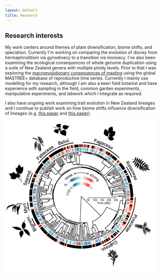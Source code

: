 ```yaml
---
layout: default 
title: Research
---
```


## Research interests
My work centers around themes of plant diversification, biome shifts, and speciation. Currently I'm working on comparing the evolution of diocey from hermaphroditism via gynodioecy to a transition via monoecy. I've also been examining the ecological consequences of whole genome duplication using a suite of New Zealand genera with multiple ploidy levels. Prior to that I was exploring the [macroevolutionary consequences of masting](https://royalsocietypublishing.org/doi/full/10.1098/rstb.2020.0372) using the global MASTREE+ database of reproductive time series. Currently I mainly use modelling for my research, although I am also a keen field botanist and have experience with sampling in the field, common garden experiments, manipulative experiments, and labwork which I integrate as required.

I also have ongoing work examining trait evolution in New Zealand lineages and I continue to publish work on how biome shifts influence diversification of lineages (e.g. [this paper](https://journals.plos.org/plosone/article?id=10.1371/journal.pone.0248839) and [this paper](https://doi.org/10.1080/03036758.2022.2108071)).  

![mastingfig](./assets/mastingfig.png)
